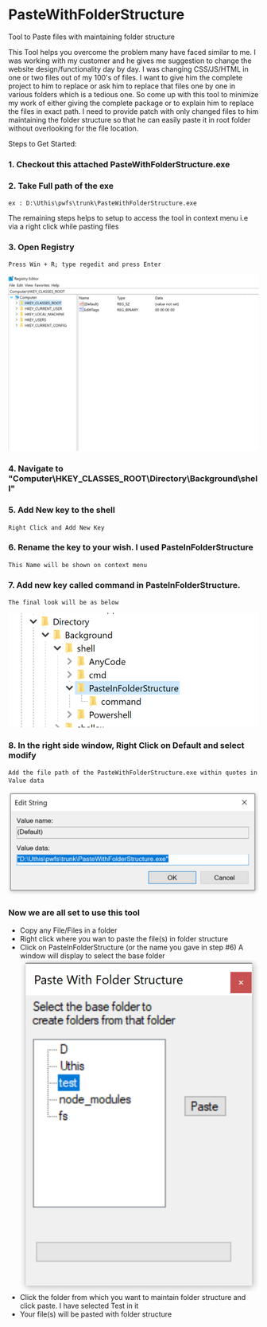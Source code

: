 # PasteWithFolderStructure
Tool to Paste files with maintaining folder structure

This Tool helps you overcome the problem many have faced similar to me.
I was working with my customer and he gives me suggestion to change the website design/functionality day by day. I was changing CSS/JS/HTML in one or two files out of my 100's of files. 
I want to give him the complete project to him to replace or ask him to replace that files one by one in various folders which is a tedious one.
So come up with this tool to minimize my work of either giving the complete package or to explain him to replace the files in exact path.
I need to provide patch with only changed files to him maintaining the folder structure so that he can easily paste it in root folder without overlooking for the file location.

Steps to Get Started:
### 1. Checkout this attached PasteWithFolderStructure.exe
### 2. Take Full path of the exe
    ex : D:\Uthis\pwfs\trunk\PasteWithFolderStructure.exe
    
The remaining steps helps to setup to access the tool in context menu i.e via a right click while pasting files
### 3. Open Registry 
    Press Win + R; type regedit and press Enter
    
![Registry](https://github.com/uthistran/pastewithfolderstructure/blob/master/blob/master/images/1.PNG)

### 4. Navigate to "Computer\HKEY_CLASSES_ROOT\Directory\Background\shell"

### 5. Add New key to the shell
    Right Click and Add New Key
    
### 6. Rename the key to your wish. I used PasteInFolderStructure
    This Name will be shown on context menu

### 7. Add new key called command in PasteInFolderStructure.
    The final look will be as below
![Registry2](https://github.com/uthistran/pastewithfolderstructure/blob/master/blob/master/images/2.PNG)


### 8. In the right side window, Right Click on Default and select modify
    Add the file path of the PasteWithFolderStructure.exe within quotes in Value data
![Registry3](https://github.com/uthistran/pastewithfolderstructure/blob/master/blob/master/images/3.PNG)    


### Now we are all set to use this tool

* Copy any File/Files in a folder
* Right click where you wan to paste the file(s) in folder structure
* Click on PasteInFolderStructure (or the name you gave in step #6)
    A window will display to select the base folder
    ![Tool1](https://github.com/uthistran/pastewithfolderstructure/blob/master/blob/master/images/4.PNG)  
* Click the folder from which you want to maintain folder structure and click paste. I have selected Test in it
* Your file(s) will be pasted with folder structure
